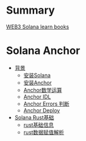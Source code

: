 # Summary

[WEB3 Solana learn books](README.md)

# Solana Anchor
- [背景]()
  - [安装Solana](introduction/0_dev_environment.md)
  - [安装Anchor](introduction/1_anchor_basic_order.md)
  - [Anchor数学运算](introduction/2_anchor_arithmetic.md)
  - [Anchor IDL](introduction/3_solana_idl_json.md)
  - [Anchor Errors 判断](introduction/4_errors_check.md)
  - [Anchor Deploy](introduction/5_solana_deploy.md)
- [Solana Rust基础]()
  - [rust基础信息](solana_rust_info/rust_basci_logic.md)
  - [rust数据赋值解析](./solana_rust_info/rust_syntax.md)
